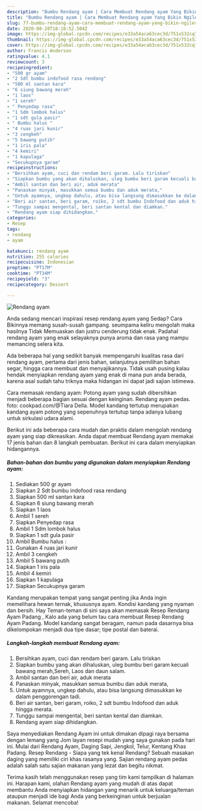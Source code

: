 ```yaml
---
description: "Bumbu Rendang ayam | Cara Membuat Rendang ayam Yang Bikin Ngiler"
title: "Bumbu Rendang ayam | Cara Membuat Rendang ayam Yang Bikin Ngiler"
slug: 77-bumbu-rendang-ayam-cara-membuat-rendang-ayam-yang-bikin-ngiler
date: 2020-08-28T18:18:52.504Z
image: https://img-global.cpcdn.com/recipes/e33a54aca63cec3d/751x532cq70/rendang-ayam-foto-resep-utama.jpg
thumbnail: https://img-global.cpcdn.com/recipes/e33a54aca63cec3d/751x532cq70/rendang-ayam-foto-resep-utama.jpg
cover: https://img-global.cpcdn.com/recipes/e33a54aca63cec3d/751x532cq70/rendang-ayam-foto-resep-utama.jpg
author: Francis Anderson
ratingvalue: 4.1
reviewcount: 3
recipeingredient:
- "500 gr ayam"
- "2 Sdt bumbu indofood rasa rendang"
- "500 ml santan kara"
- "6 siung bawang merah"
- "1 laos"
- "1 sereh"
- " Penyedap rasa"
- "1 Sdm lombok halus"
- "1 sdt gula pasir"
- " Bumbu halus "
- "4 ruas jari kunir"
- "3 cengkeh"
- "5 bawang putih"
- "1 iris pala"
- "4 kemiri"
- "1 kapulaga"
- "Secukupnya garam"
recipeinstructions:
- "Bersihkan ayam, cuci dan rendam beri garam. Lalu tiriskan"
- "Siapkan bumbu yang akan dihaluskan, uleg bumbu beri garam kecuali bawang merah,Sereh, Laos dan daun salam."
- "Ambil santan dan beri air, aduk merata"
- "Panaskan minyak, masukkan semua bumbu dan aduk merata,"
- "Untuk ayamnya, ungkep dahulu, atau bisa langsung dimasukkan ke dalam penggorengan tadi."
- "Beri air santan, beri garam, roiko, 2 sdt bumbu Indofood dan aduk hingga merata."
- "Tunggu sampai mengental, beri santan kental dan diamkan."
- "Rendang ayam siap dihidangkan."
categories:
- Resep
tags:
- rendang
- ayam

katakunci: rendang ayam 
nutrition: 255 calories
recipecuisine: Indonesian
preptime: "PT17M"
cooktime: "PT34M"
recipeyield: "3"
recipecategory: Dessert

---
```



![Rendang ayam](https://img-global.cpcdn.com/recipes/e33a54aca63cec3d/751x532cq70/rendang-ayam-foto-resep-utama.jpg)

Anda sedang mencari inspirasi resep rendang ayam yang Sedap? Cara Bikinnya memang susah-susah gampang. seumpama keliru mengolah maka hasilnya Tidak Memuaskan dan justru cenderung tidak enak. Padahal rendang ayam yang enak selayaknya punya aroma dan rasa yang mampu memancing selera kita.

Ada beberapa hal yang sedikit banyak mempengaruhi kualitas rasa dari rendang ayam, pertama dari jenis bahan, selanjutnya pemilihan bahan segar, hingga cara membuat dan menyajikannya. Tidak usah pusing kalau hendak menyiapkan rendang ayam yang enak di mana pun anda berada, karena asal sudah tahu triknya maka hidangan ini dapat jadi sajian istimewa.

Cara memasak rendang ayam: Potong ayam yang sudah dibersihkan menjadi beberapa bagian sesuai dengan keinginan. Rendang ayam pedas. foto: cookpad.com/@Tiara Della. Model kandang tertutup merupakan kandang ayam potong yang sepenuhnya tertutup tanpa adanya lubang untuk sirkulasi udara alami.


Berikut ini ada beberapa cara mudah dan praktis dalam mengolah rendang ayam yang siap dikreasikan. Anda dapat membuat Rendang ayam memakai 17 jenis bahan dan 8 langkah pembuatan. Berikut ini cara dalam menyiapkan hidangannya.

<!--inarticleads1-->

##### Bahan-bahan dan bumbu yang digunakan dalam menyiapkan Rendang ayam:

1. Sediakan 500 gr ayam
1. Siapkan 2 Sdt bumbu indofood rasa rendang
1. Siapkan 500 ml santan kara
1. Siapkan 6 siung bawang merah
1. Siapkan 1 laos
1. Ambil 1 sereh
1. Siapkan  Penyedap rasa
1. Ambil 1 Sdm lombok halus
1. Siapkan 1 sdt gula pasir
1. Ambil  Bumbu halus :
1. Gunakan 4 ruas jari kunir
1. Ambil 3 cengkeh
1. Ambil 5 bawang putih
1. Siapkan 1 iris pala
1. Ambil 4 kemiri
1. Siapkan 1 kapulaga
1. Siapkan Secukupnya garam


Kandang merupakan tempat yang sangat penting jika Anda ingin memelihara hewan ternak, khususnya ayam. Kondisi kandang yang nyaman dan bersih. Hay Teman-teman di sini saya akan memasak Resep Rendang Ayam Padang , Kalo ada yang belum tau cara membuat Resep Rendang Ayam Padang. Model kandang sangat beragam, namun pada dasarnya bisa dikelompokan menjadi dua tipe dasar; tipe postal dan baterai. 

<!--inarticleads2-->

##### Langkah-langkah membuat Rendang ayam:

1. Bersihkan ayam, cuci dan rendam beri garam. Lalu tiriskan
1. Siapkan bumbu yang akan dihaluskan, uleg bumbu beri garam kecuali bawang merah,Sereh, Laos dan daun salam.
1. Ambil santan dan beri air, aduk merata
1. Panaskan minyak, masukkan semua bumbu dan aduk merata,
1. Untuk ayamnya, ungkep dahulu, atau bisa langsung dimasukkan ke dalam penggorengan tadi.
1. Beri air santan, beri garam, roiko, 2 sdt bumbu Indofood dan aduk hingga merata.
1. Tunggu sampai mengental, beri santan kental dan diamkan.
1. Rendang ayam siap dihidangkan.


Saya menyediakan Rendang Ayam ini untuk dimakan dipagi raya bersama dengan lemang yang Jom layan resepi mudah yang saya gunakan pada hari ini. Mulai dari Rendang Ayam, Daging Sapi, Jengkol, Telur, Kentang Khas Padang. Resep Rendang - Siapa yang tek kenal Rendang? Sebuah masakan daging yang memiliki ciri khas rasanya yang. Sajian rendang ayam pedas adalah salah satu sajian makanan yang lezat dan begitu nikmat. 

Terima kasih telah menggunakan resep yang tim kami tampilkan di halaman ini. Harapan kami, olahan Rendang ayam yang mudah di atas dapat membantu Anda menyiapkan hidangan yang menarik untuk keluarga/teman ataupun menjadi ide bagi Anda yang berkeinginan untuk berjualan makanan. Selamat mencoba!
